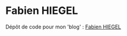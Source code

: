 # Fabien HIEGEL

Dépôt de code pour mon 'blog' : [Fabien HIEGEL][fhiegel]

[fhiegel]:https://fhiegel.github.io
